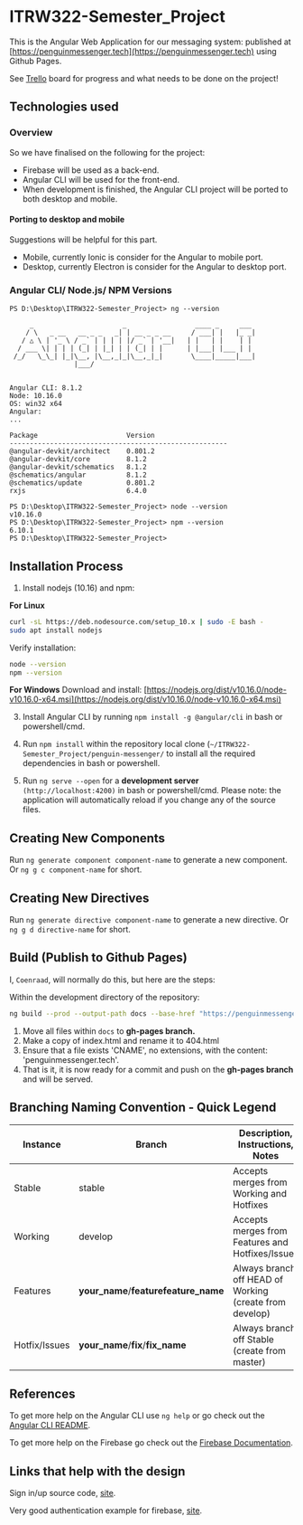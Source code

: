 
# ITRW322-Semester_Project

This is the Angular Web Application for our messaging system:
published at [https://penguinmessenger.tech](https://penguinmessenger.tech) using Github Pages.
  
See [Trello](https://trello.com/en) board for progress and what needs to be done on the project!  

## Technologies used

### Overview
So we have finalised on the following for the project:
* Firebase will be used as a back-end.
* Angular CLI will be used for the front-end.
* When development is finished, the Angular CLI project will be ported to both desktop and mobile.

#### Porting to desktop and mobile
Suggestions will be helpful for this part.
* Mobile, currently Ionic is consider for the Angular to mobile port.
* Desktop, currently Electron is consider for the Angular to desktop port.

### Angular CLI/ Node.js/ NPM Versions
```
PS D:\Desktop\ITRW322-Semester_Project> ng --version

     _                      _                 ____ _     ___
    / \   _ __   __ _ _   _| | __ _ _ __     / ___| |   |_ _|
   / △ \ | '_ \ / _` | | | | |/ _` | '__|   | |   | |    | |
  / ___ \| | | | (_| | |_| | | (_| | |      | |___| |___ | |
 /_/   \_\_| |_|\__, |\__,_|_|\__,_|_|       \____|_____|___|
                |___/


Angular CLI: 8.1.2
Node: 10.16.0
OS: win32 x64
Angular:
...

Package                      Version
------------------------------------------------------
@angular-devkit/architect    0.801.2
@angular-devkit/core         8.1.2
@angular-devkit/schematics   8.1.2
@schematics/angular          8.1.2
@schematics/update           0.801.2
rxjs                         6.4.0

PS D:\Desktop\ITRW322-Semester_Project> node --version
v10.16.0
PS D:\Desktop\ITRW322-Semester_Project> npm --version
6.10.1
PS D:\Desktop\ITRW322-Semester_Project>
```

## Installation Process

1. Install nodejs (10.16) and npm:

**For Linux**
```bash
curl -sL https://deb.nodesource.com/setup_10.x | sudo -E bash -
sudo apt install nodejs
```
Verify installation:
```bash
node --version  
npm --version
```
**For Windows**
Download and install: [https://nodejs.org/dist/v10.16.0/node-v10.16.0-x64.msi](https://nodejs.org/dist/v10.16.0/node-v10.16.0-x64.msi)

3. Install Angular CLI by running `npm install -g @angular/cli` in bash or powershell/cmd.

4. Run `npm install` within the repository local clone (`~/ITRW322-Semester_Project/penguin-messenger/` to install all the required dependencies in bash or powershell.

5. Run `ng serve --open` for a **development server** `(http://localhost:4200)` in bash or powershell/cmd. Please note: the application will automatically reload if you change any of the source files.

## Creating New Components

Run `ng generate component component-name` to generate a new component. Or `ng g c component-name` for short.

## Creating New Directives
Run `ng generate directive component-name` to generate a new directive. Or `ng g d directive-name` for short.

## Build (Publish to Github Pages)
I, `Coenraad`, will normally do this, but here are the steps:

Within the development directory of the repository:
```bash
ng build --prod --output-path docs --base-href "https://penguinmessenger.tech/"
```
1. Move all files within `docs` to **gh-pages branch.** 
1. Make a copy of index.html and rename it to 404.html
1. Ensure that a file exists 'CNAME', no extensions, with the content: 'penguinmessenger.tech'.
1. That is it, it is now ready for a commit and push on the **gh-pages branch** and will be served.

## Branching Naming Convention - Quick Legend

<table>
  <thead>
    <tr>
      <th>Instance</th>
      <th>Branch</th>
      <th>Description, Instructions, Notes</th>
    </tr>
  </thead>
  <tbody>
    <tr>
      <td>Stable</td>
      <td>stable</td>
      <td>Accepts merges from Working and Hotfixes</td>
    </tr>
    <tr>
      <td>Working</td>
      <td>develop</td>
      <td>Accepts merges from Features and Hotfixes/Issues</td>
    </tr>
    <tr>
      <td>Features</td>
      <td><b>your_name</b>/<b>feature</b><b>feature_name</b></td>
      <td>Always branch off HEAD of Working (create from develop)</td>
    </tr>
    <tr>
      <td>Hotfix/Issues</td>
      <td><b>your_name</b>/<b>fix</b>/<b>fix_name</b></td>
      <td>Always branch off Stable (create from master)</td>
    </tr>
  </tbody>
</table>

## References

To get more help on the Angular CLI use `ng help` or go check out the [Angular CLI README](https://github.com/angular/angular-cli/blob/master/README.md).

To get more help on the Firebase go check out the [Firebase Documentation]([https://firebase.google.com/docs/reference](https://firebase.google.com/docs/reference)).

## Links that help with the design

Sign in/up source code, [site](https://startbootstrap.com/snippets/login/).

Very good authentication example for firebase, [site](https://github.com/SinghDigamber/angularfirebase-authentication).


